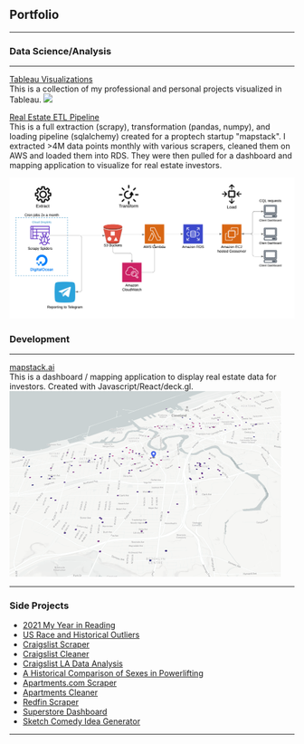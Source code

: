 ## Portfolio

---

### Data Science/Analysis 
---
[Tableau Visualizations](/viz_page)
<br>
This is a collection of my professional and personal projects visualized in Tableau.
<img src="images/viz2.png?raw=true"/>

[Real Estate ETL Pipeline](/mapstack_page)
<br>
This is a full extraction (scrapy), transformation (pandas, numpy), and loading pipeline (sqlalchemy) created for a proptech startup "mapstack". I extracted >4M data points monthly with various scrapers, cleaned them on AWS and loaded them into RDS. They were then pulled for a dashboard and mapping application to visualize for real estate investors.

<img src="images/etl.png?raw=true"/>

### Development 
---
[mapstack.ai](https://github.com/andrewshrout/mapstack-ai)
<br>
This is a dashboard / mapping application to display real estate data for investors. Created with Javascript/React/deck.gl.
<img src="images/map.png?raw=true"/>

---

### Side Projects
- [2021 My Year in Reading](https://public.tableau.com/app/profile/andrew.shrout/viz/WhatIReadin2021/Dashboard1)
- [US Race and Historical Outliers](https://public.tableau.com/app/profile/andrew.shrout/viz/RaceintheUSA/AMERICASDIVERSITYMIX)
- [Craigslist Scraper](https://github.com/andrewshrout/craig-scraper)
- [Craigslist Cleaner](https://github.com/andrewshrout/cleaners/blob/main/craig_cleaner.py)
- [Craigslist LA Data Analysis](https://github.com/andrewshrout/sample-explorations/blob/main/basic_la_analysis.ipynb)
- [A Historical Comparison of Sexes in Powerlifting](https://public.tableau.com/app/profile/andrew.shrout/viz/MaleandFemalePowerliftingAcrossTime/Dashboard1?publish=yes)
- [Apartments.com Scraper](https://github.com/andrewshrout/apartment-scraper)
- [Apartments Cleaner](https://github.com/andrewshrout/cleaners/blob/main/apartment_cleaner.py)
- [Redfin Scraper](https://github.com/andrewshrout/redfinspidertest/tree/main)
- [Superstore Dashboard](https://public.tableau.com/app/profile/andrew.shrout/viz/SuperstoreBusinessDashboard_16299113506100/Dashboard)
- [Sketch Comedy Idea Generator](https://github.com/andrewshrout/script-generator)
---


